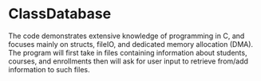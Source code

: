 # ClassDatabase
The code demonstrates extensive knowledge of programming in C, and focuses mainly on structs, fileIO, and dedicated memory allocation (DMA). The program will first take in files containing information about students, courses, and enrollments then will ask for user input to retrieve from/add information to such files.
